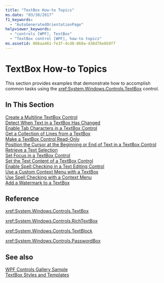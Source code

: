 ```yaml
---
title: "TextBox How-to Topics"
ms.date: "03/30/2017"
f1_keywords: 
  - "AutoGeneratedOrientationPage"
helpviewer_keywords: 
  - "controls [WPF], TextBox"
  - "TextBox control [WPF], how-to topics"
ms.assetid: 006aa461-fe37-4cd8-860a-d38d76e8b9f7
---
```

# TextBox How-to Topics
This section provides examples that demonstrate how to accomplish common tasks using the <xref:System.Windows.Controls.TextBox> control.  
  
## In This Section  
 [Create a Multiline TextBox Control](../../../../docs/framework/wpf/controls/how-to-create-a-multiline-textbox-control.md)  
 [Detect When Text in a TextBox Has Changed](../../../../docs/framework/wpf/controls/how-to-detect-when-text-in-a-textbox-has-changed.md)  
 [Enable Tab Characters in a TextBox Control](../../../../docs/framework/wpf/controls/how-to-enable-tab-characters-in-a-textbox-control.md)  
 [Get a Collection of Lines from a TextBox](../../../../docs/framework/wpf/controls/how-to-get-a-collection-of-lines-from-a-textbox.md)  
 [Make a TextBox Control Read-Only](../../../../docs/framework/wpf/controls/how-to-make-a-textbox-control-read-only.md)  
 [Position the Cursor at the Beginning or End of Text in a TextBox Control](../../../../docs/framework/wpf/controls/position-the-cursor-at-the-beginning-or-end-of-text.md)  
 [Retrieve a Text Selection](../../../../docs/framework/wpf/controls/how-to-retrieve-a-text-selection.md)  
 [Set Focus in a TextBox Control](../../../../docs/framework/wpf/controls/how-to-set-focus-in-a-textbox-control.md)  
 [Set the Text Content of a TextBox Control](../../../../docs/framework/wpf/controls/how-to-set-the-text-content-of-a-textbox-control.md)  
 [Enable Spell Checking in a Text Editing Control](../../../../docs/framework/wpf/controls/how-to-enable-spell-checking-in-a-text-editing-control.md)  
 [Use a Custom Context Menu with a TextBox](../../../../docs/framework/wpf/controls/how-to-use-a-custom-context-menu-with-a-textbox.md)  
 [Use Spell Checking with a Context Menu](../../../../docs/framework/wpf/controls/how-to-use-spell-checking-with-a-context-menu.md)  
 [Add a Watermark to a TextBox](../../../../docs/framework/wpf/controls/how-to-add-a-watermark-to-a-textbox.md)  
  
## Reference  
 <xref:System.Windows.Controls.TextBox>  
  
 <xref:System.Windows.Controls.RichTextBox>  
  
 <xref:System.Windows.Controls.TextBlock>  
  
 <xref:System.Windows.Controls.PasswordBox>  
  
## See also
 [WPF Controls Gallery Sample](https://go.microsoft.com/fwlink/?LinkID=160053)  
 [TextBox Styles and Templates](../../../../docs/framework/wpf/controls/textbox-styles-and-templates.md)
